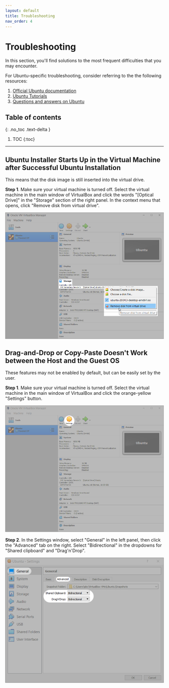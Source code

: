 ```yaml
---
layout: default
title: Troubleshooting
nav_order: 4
---
```


# Troubleshooting

In this section, you'll find solutions to the most frequent difficulties that you may encounter. 

For Ubuntu-specific troubleshooting, consider referring to the the following resources:

1. [Official Ubuntu documentation](https://help.ubuntu.com/)
2. [Ubuntu Tutorials](https://ubuntu.com/tutorials)
3. [Questions and answers on Ubuntu](https://askubuntu.com/)

## Table of contents
{: .no_toc .text-delta }

1. TOC
{:toc}

---

## Ubuntu Installer Starts Up in the Virtual Machine after Successful Ubuntu Installation

This means that the disk image is still inserted into the virtual drive.

**Step 1**. Make sure your virtual machine is turned off. Select the virtual machine in the main window of VirtualBox and click the words "[Optical Drive]" in the "Storage" section of the right panel. In the context menu that opens, click "Remove disk from virtual drive".

![VirtualBox Main Window - Remove disk image](./assets/VB-remove-disk-image.png)

## Drag-and-Drop or Copy-Paste Doesn't Work between the Host and the Guest OS

These features may not be enabled by default, but can be easily set by the user.

**Step 1**. Make sure your virtual machine is turned off. Select the virtual machine in the main window of VirtualBox and click the orange-yellow "Settings" button.

![VirtualBox Main Window - Settings Button](./assets/VM-11-settings.png)

**Step 2**. In the Settings window, select "General" in the left panel, then click the "Advanced" tab on the right. Select "Bidirectional" in the dropdowns for "Shared clipboard" and "Drag'n'Drop".

![VirtualBox Main Window - Settings Button](./assets/VB-settings-advanced.png)


